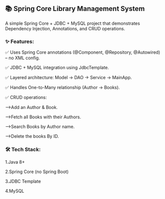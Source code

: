 <h2>📚 Spring Core Library Management System</h2>

A simple Spring Core + JDBC + MySQL project that demonstrates Dependency Injection, Annotations, and CRUD operations.

<h3>✨ Features:</h3>

✅ Uses Spring Core annotations (@Component, @Repository, @Autowired) – no XML config.

✅ JDBC + MySQL integration using JdbcTemplate.

✅ Layered architecture: Model → DAO → Service → MainApp.

✅ Handles One-to-Many relationship (Author → Books).

✅ CRUD operations:

-->Add an Author & Book.

-->Fetch all Books with their Authors.

-->Search Books by Author name.

-->Delete the books By ID.

<h3>🛠️ Tech Stack:</h3>

1.Java 8+

2.Spring Core (no Spring Boot)

3.JDBC Template

4.MySQL
